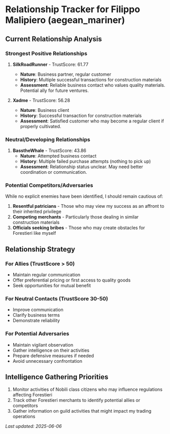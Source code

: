 # Relationship Tracker for Filippo Malipiero (aegean_mariner)

## Current Relationship Analysis

### Strongest Positive Relationships

1. **SilkRoadRunner** - TrustScore: 61.77
   - **Nature**: Business partner, regular customer
   - **History**: Multiple successful transactions for construction materials
   - **Assessment**: Reliable business contact who values quality materials. Potential ally for future ventures.

2. **Xadme** - TrustScore: 56.28
   - **Nature**: Business client
   - **History**: Successful transaction for construction materials
   - **Assessment**: Satisfied customer who may become a regular client if properly cultivated.

### Neutral/Developing Relationships

1. **BasstheWhale** - TrustScore: 43.86
   - **Nature**: Attempted business contact
   - **History**: Multiple failed purchase attempts (nothing to pick up)
   - **Assessment**: Relationship status unclear. May need better coordination or communication.

### Potential Competitors/Adversaries

While no explicit enemies have been identified, I should remain cautious of:

1. **Resentful patricians** - Those who may view my success as an affront to their inherited privilege
2. **Competing merchants** - Particularly those dealing in similar construction materials
3. **Officials seeking bribes** - Those who may create obstacles for Forestieri like myself

## Relationship Strategy

### For Allies (TrustScore > 50)
- Maintain regular communication
- Offer preferential pricing or first access to quality goods
- Seek opportunities for mutual benefit

### For Neutral Contacts (TrustScore 30-50)
- Improve communication
- Clarify business terms
- Demonstrate reliability

### For Potential Adversaries
- Maintain vigilant observation
- Gather intelligence on their activities
- Prepare defensive measures if needed
- Avoid unnecessary confrontation

## Intelligence Gathering Priorities

1. Monitor activities of Nobili class citizens who may influence regulations affecting Forestieri
2. Track other Forestieri merchants to identify potential allies or competitors
3. Gather information on guild activities that might impact my trading operations

*Last updated: 2025-06-06*
